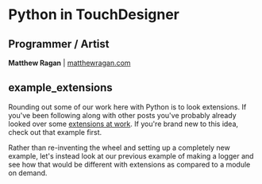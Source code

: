 # Python in TouchDesigner #

## Programmer / Artist ##

**Matthew Ragan** | [ matthewragan.com](http://matthewragan.com)  

## example_extensions ##

Rounding out some of our work here with Python is to look extensions. If you've been following along with other posts you've probably already looked over some [extensions at work](https://matthewragan.com/2015/07/05/touchdesigner-understanding-extensions/). If you're brand new to this idea, check out that example first. 

Rather than re-inventing the wheel and setting up a completely new example, let's instead look at our previous example of making a logger and see how that would be different with extensions as compared to a module on demand.


